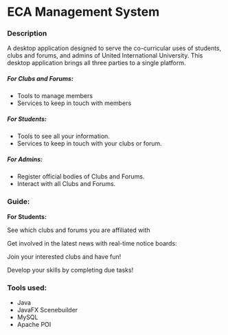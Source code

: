 # ECA Management System

### Description
A desktop application designed to serve the co-curricular  uses of students, clubs and forums, and admins of United International University. This desktop application brings all three parties to a single platform.

##### For Clubs and Forums:
- Tools to manage members
- Services to keep in touch with members

##### For Students:
- Tools to see all your information.
- Services to keep in touch with your clubs or forum.

##### For Admins:
- Register official bodies of Clubs and Forums.
- Interact with all Clubs and Forums.


### Guide:

**For Students:**<br>

See which clubs and forums you are affiliated with

Get involved in the latest news with real-time notice boards:

Join your interested clubs and have fun!

Develop your skills by completing due tasks!


### Tools used:
- Java
- JavaFX Scenebuilder
- MySQL
- Apache POI